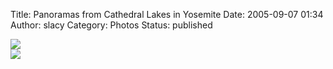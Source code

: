Title: Panoramas from Cathedral Lakes in Yosemite
Date: 2005-09-07 01:34
Author: slacy
Category: Photos
Status: published

[![](http://slacy.com/blog/wp-content/cathedral1-600.jpg)](http://slacy.com/blog/wp-content/cathedral1.jpg)  
[![](http://slacy.com/blog/wp-content/cathedral2-600.jpg)](http://slacy.com/blog/wp-content/cathedral2.jpg)
